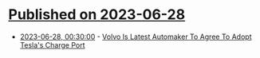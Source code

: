 # [Published on 2023-06-28](index.md)

* [2023-06-28, 00:30:00](https://tech.slashdot.org/story/23/06/27/2212255/volvo-is-latest-automaker-to-agree-to-adopt-teslas-charge-port?utm_source=rss1.0mainlinkanon&utm_medium=feed) - [Volvo Is Latest Automaker To Agree To Adopt Tesla's Charge Port](https://tech.slashdot.org/story/23/06/27/2212255/volvo-is-latest-automaker-to-agree-to-adopt-teslas-charge-port?utm_source=rss1.0mainlinkanon&utm_medium=feed)
